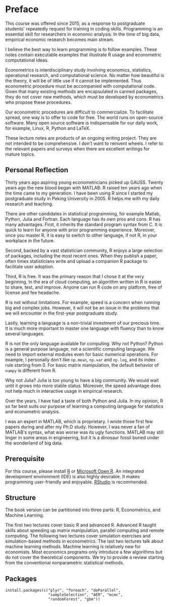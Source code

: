 

# Preface

This course was offered since 2015, as a response to postgraduate students' repeatedly request for training in coding skills.
Programming is an essential skill for researchers in economic analysis.
In the time of big data, empirical economic research becomes main stream.

I believe the best way to learn programming is to follow examples. These notes contain executable examples that illustrate R usage and econometric computational ideas.

Econometrics is interdisciplinary study involving economics, statistics, operational research, and computational science. No matter how beautiful is the theory,
it will be of little use if it cannot be implemented. Thus econometric procedure must be accompanied with computational code. Given that many existing methods
are encapsulated in canned packages, they do not cover new methods, which must be developed by econometrics who propose these procedures.

Our econometric procedures are difficult to commercialize.
To facilitate spread, one way is to offer to code for free. The world runs on open-source software.
Many open source software is indispensable for our daily work, for example, Linux, R, Python and LaTeX.

These lecture notes are products of an ongoing writing project.
They are not intended to be comprehensive.
I don't want to reinvent wheels.
I refer to the relevant papers and surveys when there are excellent writings for mature topics.



## Personal Reflection

Thirty years ago aspiring young econometricians picked up GAUSS.
Twenty years ago the new blood began with MATLAB.
R raised ten years ago when the time came to my generation.
I have been using R since I started my postgraduate study in Peking University in 2005.
R helps me with my daily research and teaching.

There are other candidates in statistical programming, for example Matlab, Python, Julia and Fortran.
Each language has its own pros and cons.
R has many advantages.
First, it inherits the standard program syntax from C. It is quick to learn for anyone with prior programming experience.
Moreover, once you master R, it is easy to switch to other language, if not R, in your workplace in the future.

Second, backed by a vast statistician community, R enjoys a large selection of packages, including the most recent ones.
When they publish a paper, often times statisticians write and upload a companion R package to facilitate user adoption.

Third, R is free.
It was the primary reason that I chose it at the very beginning.
In the era of cloud computing, an algorithm written in R is easier to share, test, and improve.
Anyone can run R code on any platform, free of license and fee headache.

R is not without limitations. For example, speed is a concern when running big and complex jobs.
However, it will not be an issue in the problems that we will encounter in the first-year postgraduate study.

Lastly, learning a language is a non-trivial investment of our precious time.
It is much more important to master one language with fluency than to know several languages.

R is not the only language available for computing. Why not Python?
Python is a general purpose language, not a scientific computing language.
We need to import external modules even for basic numerical operations.
For example, I personally don't like `np.mean`, `np.var` and `np.log`, and its index rule starting from 0.
For basic matrix manipulation, the default behavior of `numpy` is different from R.

Why not Julia? Julia is too young to have a big community.
We would wait until it grows into more stable status.
Moreover, the speed advantage does not help much in interactive usage in empirical research.

Over the years, I have had a taste of both Python and Julia.
In my opinion, R so far best suits our purpose of learning a computing language for statistics and econometric analysis.

I was an expert in MATLAB, which is proprietary. I wrote those first few papers during and after my Ph.D study. However, I was never a fan of MATLAB's syntax, what was worse was its ugly functions.
MATLAB may still linger in some areas in engineering, but it is a dinosaur fossil buried under the wonderland of big data.

## Prerequisite

For this course, please install [R](http://www.r-project.org/) or [Microsoft Open R](https://mran.microsoft.com/open).
An integrated development environment (IDE) is also highly desirable.
It makes programming user-friendly and enjoyable.
[RStudio](http://www.rstudio.com/) is recommended.

## Structure

The book version can be partitioned into three parts: R, Econometrics, and Machine Learning.

The first two lectures cover basic R and advanced R. Advanced R taught skills about speeding up matrix manipulation, parallel computing and remote computing.
The following two lectures cover simulation exercises and simulation-based methods in econometrics.
The last two lectures talk about machine learning methods. Machine learning is relatively new for economists. Most economics programs only introduce a few
algorithms but do not cover the theoretical components. We try to provide a review starting from the conventional nonparametric statistical methods.

## Packages

```
install.packages(c("plyr", "foreach", "doParallel",
                   "sampleSelection", "AER", "mcmc",
                   "randomForest", "gbm"))
```
